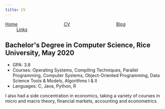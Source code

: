 ```yaml
---
title: CV
---
```


[Home](./index.html) &emsp; &emsp; &emsp; &emsp; &emsp; &emsp; &emsp; &emsp; [CV](./cv.html) &emsp; &emsp; &emsp; &emsp; &emsp; &emsp; &emsp; &emsp; [Blog](./blog.html) &emsp; &emsp; &emsp; &emsp; &emsp; &emsp; &emsp; &emsp; [Links](./links.html)

## Bachelor's Degree in Computer Science, Rice University, May 2020

* GPA: 3.8
* Courses: Operating Systems, Compiling Techniques, Parallel Programming, Computer Systems, Object-Oriented Programming, Data Science Tools & Models, Algorithms I & II
* Languages: C, Java, Python, R

I also had a side concentration in economics, taking a variety of courses in micro and macro theory, financial markets, accounting and econometrics.